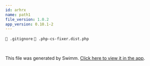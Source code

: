 ```yaml
---
id: arhrx
name: path1
file_version: 1.0.2
app_version: 0.10.1-2
---
```


`📄 .gitignore` `📄 .php-cs-fixer.dist.php`

<br/>

This file was generated by Swimm. [Click here to view it in the app](http://localhost:5000/repos/Z2l0aHViJTNBJTNBZXJhbi1zeW1mb255JTNBJTNBZXJhbi1zd2ltbQ==/docs/arhrx).
